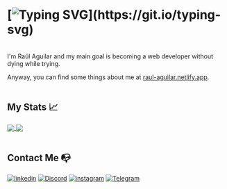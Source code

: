 # [![Typing SVG](https://readme-typing-svg.demolab.com?font=Roboto&size=40&duration=3000&pause=1000&color=F7F7F7&vCenter=true&width=435&height=40&lines=Hello+there!)](https://git.io/typing-svg)

<br>
I'm Raúl Aguilar and my main goal is becoming a web developer without dying while trying.

Anyway, you can find some things about me at <a href="https://raul-aguilar.netlify.app/">raul-aguilar.netlify.app</a>.
<br><br>

## My Stats  &#x1f4c8; 
<a href="#">
  <img align="center" src="https://github-readme-stats.vercel.app/api/top-langs/?username=raulwwq0&theme=merko&hide_border=true&layout=compact&card_width=250&hide=c&langs_count=6" />
</a>
<a href="#">
  <img align="center" src="https://github-readme-stats.vercel.app/api/?username=raulwwq0&theme=merko&hide_border=true&include_all_commits=false&count_private=true&hide=issues&show_icons=true" />
</a>
<br><br>

## Contact Me  :mailbox_with_no_mail: 
<a href='https://www.linkedin.com/in/raulaguilargarcia/' target="_blank"><img alt='linkedin' src='https://img.shields.io/badge/Raúl Aguilar García-100000?style=for-the-badge&logo=linkedin&logoColor=FFFFFF&labelColor=0A66C2&color=0A66C2'/></a>
<a href='https://discordapp.com/users/353964144455843842' target="_blank"><img alt='Discord' src='https://img.shields.io/badge/rau%5Fag21%237817-100000?style=for-the-badge&logo=Discord&logoColor=FFFFFF&labelColor=7289DA&color=7289DA'/></a>
<a href='https://www.instagram.com/raulwwq0/' target="_blank"><img alt='instagram' src='https://img.shields.io/badge/raulwwq0-100000?style=for-the-badge&logo=instagram&logoColor=FFFFFF&labelColor=C13584&color=C13584'/></a>
<a href='https://t.me/rau_ag21' target="_blank"><img alt='Telegram' src='https://img.shields.io/badge/@rau_ag21-100000?style=for-the-badge&logo=Telegram&logoColor=FFFFFF&labelColor=25a3e2&color=25a3e2'/></a>
